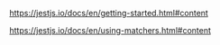https://jestjs.io/docs/en/getting-started.html#content

https://jestjs.io/docs/en/using-matchers.html#content